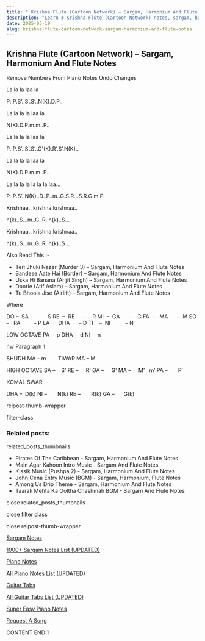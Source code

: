 ```yaml
---
title: " Krishna Flute (Cartoon Network) – Sargam, Harmonium And Flute Notes"
description: "Learn # Krishna Flute (Cartoon Network) notes, sargam, harmonium notations and flute notes. Easy step-by-step tutorial for beginners."
date: 2025-05-19
slug: krishna-flute-cartoon-network-sargam-harmonium-and-flute-notes
---
```


## Krishna Flute (Cartoon Network) – Sargam, Harmonium And Flute Notes

Remove Numbers From Piano Notes
Undo Changes

La la la laa la

P..P.S’..S’.S’..N(K).D.P..

La la la la laa la

N(K).D.P.m.m..P..

La la la la laa la

P..P.S’..S’.S’..G'(K).R’.S’.N(K)..

La la la la laa la

N(K).D.P.m.m..P..

La la la la la la la laa…

P..P.S’..N(K)..D..P..m..G.S.R…S.R.G.m.P.

Krishnaa.. krishna krishnaa..

n(k)..S…m..G..R..n(k)..S…

Krishnaa.. krishna krishnaa..

n(k)..S…m..G..R..n(k)..S…

Also Read This :-

- Teri Jhuki Nazar (Murder 3) – Sargam, Harmonium And Flute Notes
- Sandese Aate Hai (Border) – Sargam, Harmonium And Flute Notes
- Uska Hi Banana (Arijit Singh) – Sargam, Harmonium And Flute Notes
- Doorie (Atif Aslam) – Sargam, Harmonium And Flute Notes
- Tu Bhoola Jise (Airlift) – Sargam, Harmonium And Flute Notes

Where

DO –  SA       –    S
RE  –  RE      –    R
MI  –  GA      –    G
FA  –   MA      –  M
SO  –   PA         – P
LA  –  DHA      – D
TI    –  NI          – N

LOW OCTAVE
PA –  p
DHA –  d
NI –  n

nw Paragraph 1

SHUDH MA – m        TIWAR MA – M

HIGH OCTAVE
SA –    S’
RE –     R’
GA –     G’
MA –     M’   m’
PA –       P’

KOMAL SWAR

DHA –  D(k)
NI –       N(k)
RE –       R(k)
GA –      G(k)

relpost-thumb-wrapper

filter-class

### Related posts:

related_posts_thumbnails

- Pirates Of The Caribbean - Sargam, Harmonium And Flute Notes
- Main Agar Kahoon Intro Music - Sargam And Flute Notes
- Kissik Music (Pushpa 2) - Sargam, Harmonium And Flute Notes
- John Cena Entry Music (BGM) - Sargam, Harmonium, Flute Notes
- Among Us Drip Theme - Sargam, Harmonium And Flute Notes
- Taarak Mehta Ka Ooltha Chashmah BGM - Sargam And Flute Notes

close related_posts_thumbnails

close filter class

close relpost-thumb-wrapper

[Sargam Notes](/sargam-notes.html)

[1000+ Sargam Notes List (UPDATED)](/all-songs-list-sargam-notes.html)

[Piano Notes](/piano-notes.html)

[All Piano Notes List (UPDATED)](/all-songs-list-piano-notes.html)

[Guitar Tabs](/guitar-tabs.html)

[All Guitar Tabs List (UPDATED)](/all-songs-list-guitar-tabs.html)

[Super Easy Piano Notes](https://studywall.in/)

[Request A Song](/request-a-song.html)

CONTENT END 1
